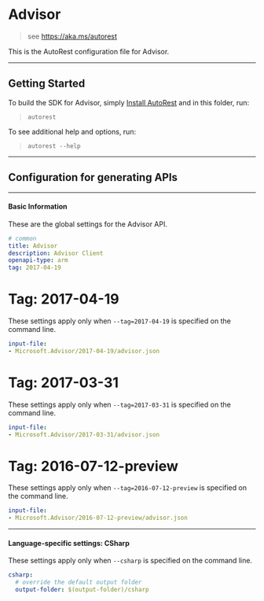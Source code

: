 # Advisor
    
> see https://aka.ms/autorest

This is the AutoRest configuration file for Advisor.



---
## Getting Started 
To build the SDK for Advisor, simply [Install AutoRest](https://aka.ms/autorest/install) and in this folder, run:

> `autorest`

To see additional help and options, run:

> `autorest --help`
---

## Configuration for generating APIs


---
#### Basic Information 
These are the global settings for the Advisor API.

``` yaml
# common 
title: Advisor
description: Advisor Client
openapi-type: arm
tag: 2017-04-19

```


# Tag: 2017-04-19

These settings apply only when `--tag=2017-04-19` is specified on the command line.

``` yaml $(tag) == '2017-04-19'
input-file:
- Microsoft.Advisor/2017-04-19/advisor.json

```
 
# Tag: 2017-03-31

These settings apply only when `--tag=2017-03-31` is specified on the command line.

``` yaml $(tag) == '2017-03-31'
input-file:
- Microsoft.Advisor/2017-03-31/advisor.json

```
 
# Tag: 2016-07-12-preview

These settings apply only when `--tag=2016-07-12-preview` is specified on the command line.

``` yaml $(tag) == '2016-07-12-preview'
input-file:
- Microsoft.Advisor/2016-07-12-preview/advisor.json

```


---
#### Language-specific settings: CSharp

These settings apply only when `--csharp` is specified on the command line.

``` yaml $(csharp)
csharp:
  # override the default output folder
  output-folder: $(output-folder)/csharp
```

